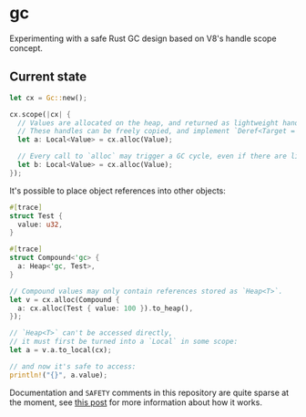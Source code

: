 # gc

Experimenting with a safe Rust GC design based on V8's handle scope concept.

## Current state

```rust
let cx = Gc::new();

cx.scope(|cx| {
  // Values are allocated on the heap, and returned as lightweight handles.
  // These handles can be freely copied, and implement `Deref<Target = T>`.
  let a: Local<Value> = cx.alloc(Value);

  // Every call to `alloc` may trigger a GC cycle, even if there are live references.
  let b: Local<Value> = cx.alloc(Value);
});
```

It's possible to place object references into other objects:
```rust
#[trace]
struct Test {
  value: u32,
}

#[trace]
struct Compound<'gc> {
  a: Heap<'gc, Test>,
}

// Compound values may only contain references stored as `Heap<T>`.
let v = cx.alloc(Compound {
  a: cx.alloc(Test { value: 100 }).to_heap(),
});

// `Heap<T>` can't be accessed directly,
// it must first be turned into a `Local` in some scope:
let a = v.a.to_local(cx);

// and now it's safe to access:
println!("{}", a.value);
```

Documentation and `SAFETY` comments in this repository are quite sparse at the moment,
see [this post](docs/what.md) for more information about how it works.
